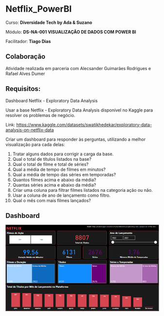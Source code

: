 # Netflix_PowerBI

Curso: **Diversidade Tech by Ada & Suzano**

Módulo: **DS-NA-001 VISUALIZAÇÃO DE DADOS COM POWER BI**

Facilitador: **Tiago Dias**


## Colaboração
Atividade realizada em parceria com Alecsander Guimarães Rodrigues e Rafael Alves Dumer


## Requisitos:
Dashboard Netflix - Exploratory Data Analysis

Usar a base Netflix - Exploratory Data Analysis disponível no Kaggle para resolver os problemas de negócio.

Link: https://www.kaggle.com/datasets/swatikhedekar/exploratory-data-analysis-on-netflix-data

Criar um dashboard para responder às perguntas, utilizando a melhor visualização para cada delas:

1. Tratar alguns dados para corrigir a carga da base.
2. Qual o total de títulos listados na base?
3. Qual o total de filme e total de séries?
4. Qual a média de tempo de filmes em minutos?
5. Qual a média de tempo das séries em temporadas?
6. Quantos filmes acima e abaixo da média?
7. Quantas séries acima e abaixo da média?
8. Criar uma coluna para filtrar filmes listados na categoria ação ou não.
9. Usar a coluna de ano de lançamento como filtro.
10. Qual o mês com mais filmes lançados?


## Dashboard
![Dash](https://github.com/NiloBSilvaJr/Netflix_PowerBI/blob/main/Tela_Netflix.png)


